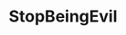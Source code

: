 ---
title: StopBeingEvil
crosslinks:
- hatchery
- xkcd
- KotakuInAction
- firstamendment
- WikiLeaks
- technology
- i2p
- StallmanWasRight
- The_Donald
---